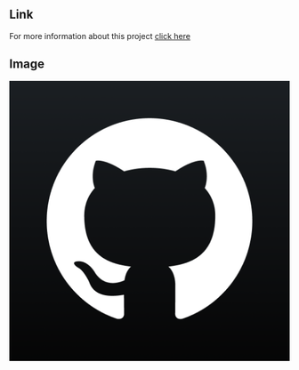 ## Link
For more information about this project [click here](https://google.com)

## Image
![github-logo](github-logo.png)
